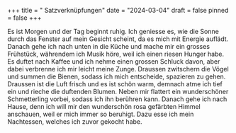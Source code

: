 +++
title = " Satzverknüpfungen"
date = "2024-03-04"
draft = false
pinned = false
+++


Es ist Morgen und der Tag beginnt ruhig. Ich geniesse es, wie die Sonne durch das Fenster auf mein Gesicht scheint, da es mich mit Energie auflädt. Danach gehe ich nach unten in die Küche und mache mir ein grosses Frühstück, währendem ich Musik höre, weil ich einen riesen Hunger habe. Es duftet nach Kaffee und ich nehme einen grossen Schluck davon, aber dabei verbrenne ich mir leicht meine Zunge. Draussen zwitschern die Vögel und summen die Bienen, sodass ich mich entscheide, spazieren zu gehen. Draussen ist die Luft frisch und es ist schön warm, demnach atme ich tief ein und rieche die duftenden Blumen. Neben mir flattert ein wunderschöner Schmetterling vorbei, sodass ich ihn berühren kann. Danach gehe ich nach Hause, denn ich will mir den wunderschön rosa gefärbten Himmel anschauen, weil er mich immer so beruhigt. Dazu esse ich mein Nachtessen, welches ich zuvor gekocht habe.